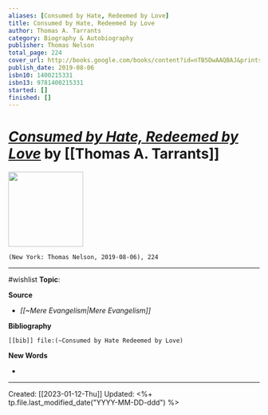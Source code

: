 ```yaml
---
aliases: [Consumed by Hate, Redeemed by Love]
title: Consumed by Hate, Redeemed by Love
author: Thomas A. Tarrants
category: Biography & Autobiography
publisher: Thomas Nelson
total_page: 224
cover_url: http://books.google.com/books/content?id=nTB5DwAAQBAJ&printsec=frontcover&img=1&zoom=1&edge=curl&source=gbs_api
publish_date: 2019-08-06
isbn10: 1400215331
isbn13: 9781400215331
started: []
finished: []
---
```

# *[Consumed by Hate, Redeemed by Love]()* by [[Thomas A. Tarrants]]

<img src="http://books.google.com/books/content?id=nTB5DwAAQBAJ&printsec=frontcover&img=1&zoom=1&edge=curl&source=gbs_api" width=150>

`(New York: Thomas Nelson, 2019-08-06), 224`

--- 
#wishlist
**Topic**: 

**Source**
- *[[~Mere Evangelism|Mere Evangelism]]*


**Bibliography**

```query
[[bib]] file:(~Consumed by Hate Redeemed by Love)
```
 

**New Words**

- 

---
Created: [[2023-01-12-Thu]]
Updated: <%+ tp.file.last_modified_date("YYYY-MM-DD-ddd") %>
